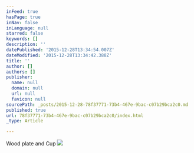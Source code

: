 ```yaml
---
inFeed: true
hasPage: true
inNav: false
inLanguage: null
starred: false
keywords: []
description: ''
datePublished: '2015-12-28T13:34:54.007Z'
dateModified: '2015-12-28T13:34:42.388Z'
title: ''
author: []
authors: []
publisher:
  name: null
  domain: null
  url: null
  favicon: null
sourcePath: _posts/2015-12-28-78f37771-73b4-467e-9bac-c07b29bca2c0.md
published: true
url: 78f37771-73b4-467e-9bac-c07b29bca2c0/index.html
_type: Article

---
```

Wood plate and Cup
![](https://the-grid-user-content.s3-us-west-2.amazonaws.com/00978668-6704-4e49-9bb3-585821f56a96.JPG)